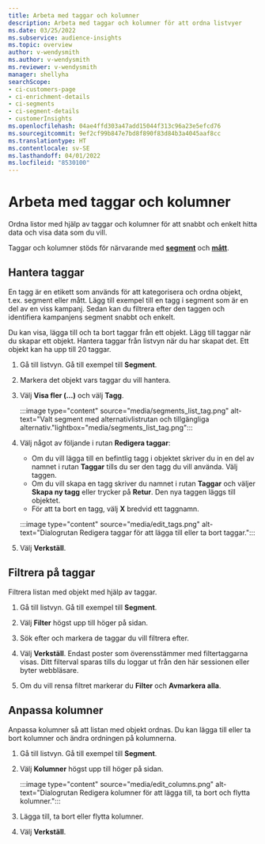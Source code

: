 ```yaml
---
title: Arbeta med taggar och kolumner
description: Arbeta med taggar och kolumner för att ordna listvyer
ms.date: 03/25/2022
ms.subservice: audience-insights
ms.topic: overview
author: v-wendysmith
ms.author: v-wendysmith
ms.reviewer: v-wendysmith
manager: shellyha
searchScope:
- ci-customers-page
- ci-enrichment-details
- ci-segments
- ci-segment-details
- customerInsights
ms.openlocfilehash: 04ae4ffd303a47add15044f313c96a23e5efcd76
ms.sourcegitcommit: 9ef2cf99b847e7bd8f890f83d84b3a4045aaf8cc
ms.translationtype: HT
ms.contentlocale: sv-SE
ms.lasthandoff: 04/01/2022
ms.locfileid: "8530100"
---
```

# <a name="work-with-tags-and-columns"></a>Arbeta med taggar och kolumner

Ordna listor med hjälp av taggar och kolumner för att snabbt och enkelt hitta data och visa data som du vill.

Taggar och kolumner stöds för närvarande med **[segment](segments.md)** och **[mått](measures.md)**.

## <a name="manage-tags"></a>Hantera taggar

En tagg är en etikett som används för att kategorisera och ordna objekt, t.ex. segment eller mått. Lägg till exempel till en tagg i segment som är en del av en viss kampanj. Sedan kan du filtrera efter den taggen och identifiera kampanjens segment snabbt och enkelt.

Du kan visa, lägga till och ta bort taggar från ett objekt. Lägg till taggar när du skapar ett objekt. Hantera taggar från listvyn när du har skapat det. Ett objekt kan ha upp till 20 taggar.

1. Gå till listvyn. Gå till exempel till **Segment**.

1. Markera det objekt vars taggar du vill hantera.

1. Välj **Visa fler (...)** och välj **Tagg**.

   :::image type="content" source="media/segments_list_tag.png" alt-text="Valt segment med alternativlistrutan och tillgängliga alternativ."lightbox="media/segments_list_tag.png":::

1. Välj något av följande i rutan **Redigera taggar**:

   - Om du vill lägga till en befintlig tagg i objektet skriver du in en del av namnet i rutan **Taggar** tills du ser den tagg du vill använda. Välj taggen.
   - Om du vill skapa en tagg skriver du namnet i rutan **Taggar** och väljer **Skapa ny tagg** eller trycker på **Retur**. Den nya taggen läggs till objektet.
   - För att ta bort en tagg, välj **X** bredvid ett taggnamn.

   :::image type="content" source="media/edit_tags.png" alt-text="Dialogrutan Redigera taggar för att lägga till eller ta bort taggar.":::

1. Välj **Verkställ**.

## <a name="filter-on-tags"></a>Filtrera på taggar

Filtrera listan med objekt med hjälp av taggar.

1. Gå till listvyn. Gå till exempel till **Segment**.

1. Välj **Filter** högst upp till höger på sidan.

1. Sök efter och markera de taggar du vill filtrera efter.

1. Välj **Verkställ**. Endast poster som överensstämmer med filtertaggarna visas. Ditt filterval sparas tills du loggar ut från den här sessionen eller byter webbläsare.

1. Om du vill rensa filtret markerar du **Filter** och **Avmarkera alla**.

## <a name="customize-columns"></a>Anpassa kolumner

Anpassa kolumner så att listan med objekt ordnas. Du kan lägga till eller ta bort kolumner och ändra ordningen på kolumnerna.

1. Gå till listvyn. Gå till exempel till **Segment**.

1. Välj **Kolumner** högst upp till höger på sidan.

   :::image type="content" source="media/edit_columns.png" alt-text="Dialogrutan Redigera kolumner för att lägga till, ta bort och flytta kolumner.":::

1. Lägga till, ta bort eller flytta kolumner.

1. Välj **Verkställ**.

